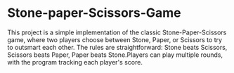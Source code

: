 # Stone-paper-Scissors-Game
This project is a simple implementation of the classic Stone-Paper-Scissors game, where two players choose between Stone, Paper, or Scissors to try to outsmart each other. The rules are straightforward: Stone beats Scissors, Scissors beats Paper, Paper beats Stone.Players can play multiple rounds, with the program tracking each player's score. 
